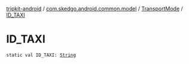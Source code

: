 [tripkit-android](../../index.md) / [com.skedgo.android.common.model](../index.md) / [TransportMode](index.md) / [ID_TAXI](./-i-d_-t-a-x-i.md)

# ID_TAXI

`static val ID_TAXI: `[`String`](https://kotlinlang.org/api/latest/jvm/stdlib/kotlin/-string/index.html)